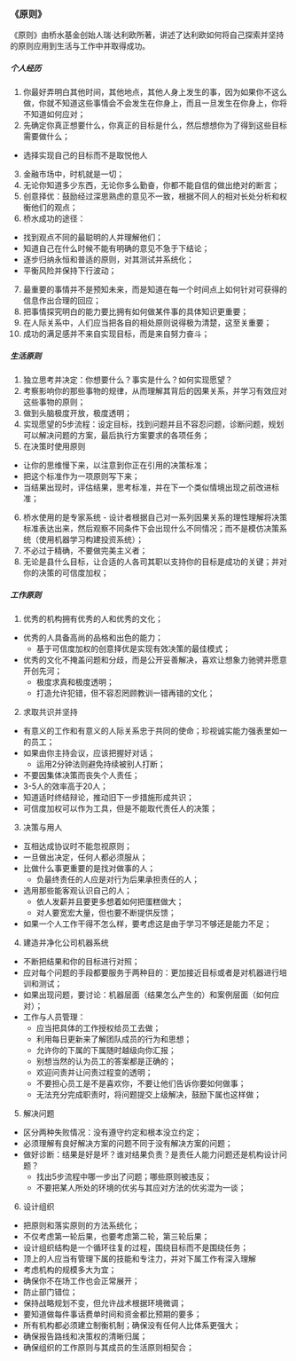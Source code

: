 ### 《原则》

《原则》由桥水基金创始人瑞·达利欧所著，讲述了达利欧如何将自己探索并坚持的原则应用到生活与工作中并取得成功。

##### 个人经历
1. 你最好弄明白其他时间，其他地点，其他人身上发生的事，因为如果你不这么做，你就不知道这些事情会不会发生在你身上，而且一旦发生在你身上，你将不知道如何应对；
2. 先确定你真正想要什么，你真正的目标是什么，然后想想你为了得到这些目标需要做什么；
  - 选择实现自己的目标而不是取悦他人
3. 金融市场中，时机就是一切；
4. 无论你知道多少东西，无论你多么勤奋，你都不能自信的做出绝对的断言；
5. 创意择优：鼓励经过深思熟虑的意见不一致，根据不同人的相对长处分析和权衡他们的观点；
6. 桥水成功的途径：
  - 找到观点不同的最聪明的人并理解他们；
  - 知道自己在什么时候不能有明确的意见不急于下结论；
  - 逐步归纳永恒和普适的原则，对其测试并系统化；
  - 平衡风险并保持下行波动；
7. 最重要的事情并不是预知未来，而是知道在每一个时间点上如何针对可获得的信息作出合理的回应；
8. 把事情探究明白的能力要比拥有如何做某件事的具体知识更重要；
9. 在人际关系中，人们应当把各自的相处原则说得极为清楚，这至关重要；
10. 成功的满足感并不来自实现目标，而是来自努力奋斗；


##### 生活原则
1. 独立思考并决定：你想要什么？事实是什么？如何实现愿望？
2. 考察影响你的那些事物的规律，从而理解其背后的因果关系，并学习有效应对这些事物的原则；
3. 做到头脑极度开放，极度透明；
4. 实现愿望的5步流程：设定目标，找到问题并且不容忍问题，诊断问题，规划可以解决问题的方案，最后执行方案要求的各项任务；
5. 在决策时使用原则
  - 让你的思维慢下来，以注意到你正在引用的决策标准；
  - 把这个标准作为一项原则写下来；
  - 当结果出现时，评估结果，思考标准，并在下一个类似情境出现之前改进标准；
6. 桥水使用的是专家系统 - 设计者根据自己对一系列因果关系的理性理解将决策标准表达出来，然后观察不同条件下会出现什么不同情况；而不是模仿决策系统（使用机器学习构建投资系统）；
7. 不必过于精确，不要做完美主义者； 
8. 无论是县什么目标，让合适的人各司其职以支持你的目标是成功的关键；并对你的决策的可信度加权；


##### 工作原则
1. 优秀的机构拥有优秀的人和优秀的文化；
  - 优秀的人具备高尚的品格和出色的能力；
    - 基于可信度加权的创意择优是实现有效决策的最佳模式；
  - 优秀的文化不掩盖问题和分歧，而是公开妥善解决，喜欢让想象力驰骋并愿意开创先河；
    - 极度求真和极度透明；
    - 打造允许犯错，但不容忍罔顾教训一错再错的文化；
2. 求取共识并坚持
  - 有意义的工作和有意义的人际关系忠于共同的使命；珍视诚实能力强表里如一的员工；
  - 如果由你主持会议，应该把握好对话；
    - 运用2分钟法则避免持续被别人打断；
  - 不要因集体决策而丧失个人责任；
  - 3-5人的效率高于20人；
  - 知道适时终结辩论，推动旧下一步措施形成共识；
  - 可信度加权可以作为工具，但是不能取代责任人的决策；
3. 决策与用人
  - 互相达成协议时不能忽视原则；
  - 一旦做出决定，任何人都必须服从；
  - 比做什么事更重要的是找对做事的人；
    - 负最终责任的人应是对行为后果承担责任的人；
  - 选用那些能客观认识自己的人；
    - 依人发薪并且要更多想着如何把蛋糕做大；
    - 对人要宽宏大量，但也要不断提供反馈；
  - 如果一个人工作干得不怎么样，要考虑这是由于学习不够还是能力不足；
4. 建造并净化公司机器系统
  - 不断把结果和你的目标进行对照；
  - 应对每个问题的手段都要服务于两种目的：更加接近目标或者是对机器进行培训和测试；
  - 如果出现问题，要讨论：机器层面（结果怎么产生的）和案例层面（如何应对）；
  - 工作与人员管理：
    - 应当把具体的工作授权给员工去做；
    - 利用每日更新来了解团队成员的行为和思想；
    - 允许你的下属的下属随时越级向你汇报；
    - 别想当然的认为员工的答案都是正确的；
    - 欢迎问责并让问责过程变的透明；
    - 不要担心员工是不是喜欢你，不要让他们告诉你要如何做事；
    - 无法充分完成职责时，将问题提交上级解决，鼓励下属也这样做；
5. 解决问题
  - 区分两种失败情况：没有遵守约定和根本没立约定；
  - 必须理解有良好解决方案的问题不同于没有解决方案的问题；
  - 做好诊断：结果是好是坏？谁对结果负责？是责任人能力问题还是机构设计问题？
    - 找出5步流程中哪一步出了问题；哪些原则被违反；
    - 不要把某人所处的环境的优劣与其应对方法的优劣混为一谈；
6. 设计组织
  - 把原则和落实原则的方法系统化；
  - 不仅考虑第一轮后果，也要考虑第二轮，第三轮后果；
  - 设计组织结构是一个循环往复的过程，围绕目标而不是围绕任务；
  - 顶上的人应当有管理下属的技能和专注力，并对下属工作有深入理解
  - 考虑机构的规模多大为宜；
  - 确保你不在场工作也会正常展开；
  - 防止部门错位；
  - 保持战略规划不变，但允许战术根据环境微调；
  - 要知道做每件事话费单时间和资金都比预期的要多；
  - 所有机构都必须建立制衡机制；确保没有任何人比体系更强大；
  - 确保报告路线和决策权的清晰归属；
  - 确保组织的工作原则与其成员的生活原则相契合；
